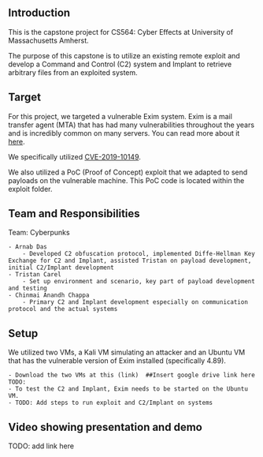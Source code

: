 
## Introduction
This is the capstone project for CS564: Cyber Effects at University of Massachusetts Amherst. 

The purpose of this capstone is to utilize an existing remote exploit and develop a Command and Control (C2) system and Implant to retrieve arbitrary files from an exploited system.

## Target
For this project, we targeted a vulnerable Exim system. Exim is a mail transfer agent (MTA) that has had many vulnerabilities throughout the years and is incredibly common on many servers. You can read more about it [here](https://en.wikipedia.org/wiki/Exim).

We specifically utilized [CVE-2019-10149](https://nvd.nist.gov/vuln/detail/cve-2019-10149).
    
We also utilized a PoC (Proof of Concept) exploit that we adapted to send payloads on the vulnerable machine. This PoC code is located within the exploit folder.

## Team and Responsibilities
Team: Cyberpunks

    - Arnab Das 
        - Developed C2 obfuscation protocol, implemented Diffe-Hellman Key Exchange for C2 and Implant, assisted Tristan on payload development, initial C2/Implant development
    - Tristan Carel
        - Set up environment and scenario, key part of payload development and testing
    - Chinmai Anandh Chappa
        - Primary C2 and Implant development especially on communication protocol and the actual systems
## Setup
We utilized two VMs, a Kali VM simulating an attacker and an Ubuntu VM that has the vulnerable version of Exim installed (specifically 4.89). 

    - Download the two VMs at this (link)  ##Insert google drive link here TODO:
    - To test the C2 and Implant, Exim needs to be started on the Ubuntu VM.
    - TODO: Add steps to run exploit and C2/Implant on systems
    
## Video showing presentation and demo
TODO: add link here []()

